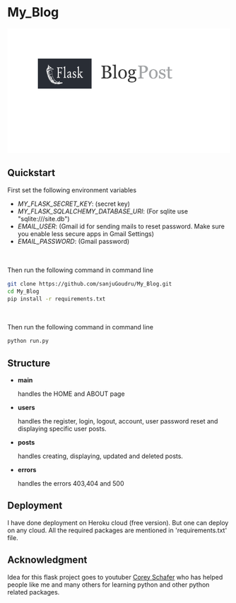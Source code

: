 # My_Blog

<p align="center">
  <img src="https://github.com/sanjuGoudru/My_Blog/blob/master/BlogPost_logo.png" >
</p>

## Quickstart
First set the following environment variables

<ul>
  <li><i>MY_FLASK_SECRET_KEY</i>: (secret key)</li>
  <li><i>MY_FLASK_SQLALCHEMY_DATABASE_URI</i>: (For sqlite use "sqlite:///site.db")</li>
  <li><i>EMAIL_USER</i>: (Gmail id for sending mails to reset password. Make sure you enable less secure apps in Gmail Settings)</li>
  <li><i>EMAIL_PASSWORD</i>: (Gmail password)</li>
</ul>

</br></br>
Then run the following command in command line
```bash
git clone https://github.com/sanjuGoudru/My_Blog.git
cd My_Blog
pip install -r requirements.txt
```
</br></br>
Then run the following command in command line
```bash
python run.py
```

## Structure

<ul>
  <li><b>main</b></li>
  <p>handles the HOME and ABOUT page</p>
  <li><b>users</b></li>
  <p>handles the register, login, logout, account, user password reset and displaying specific user posts.</p>
  <li><b>posts</b></li>
  <p>handles creating, displaying, updated and deleted posts.</p>
  <li><b>errors</b></li>
  <p>handles the errors 403,404 and 500</p>

</ul>

## Deployment
I have done deployment on Heroku cloud (free version). But one can deploy on any cloud. All the required packages are mentioned in 'requirements.txt' file.

## Acknowledgment
Idea for this flask project goes to youtuber [Corey Schafer](https://www.youtube.com/user/schafer5) who has helped people like me and many others for learning python and other python related packages. 
